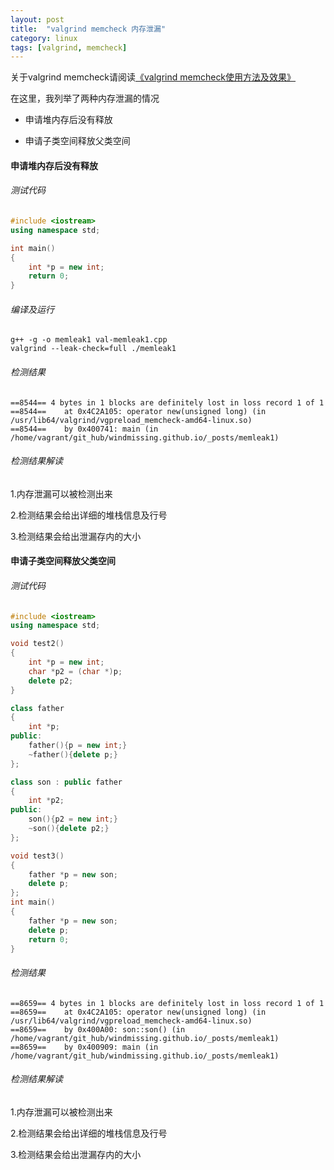 ```yaml
---
layout: post
title:  "valgrind memcheck 内存泄漏"
category: linux
tags: [valgrind, memcheck]
---
```


关于valgrind memcheck请阅读[《valgrind memcheck使用方法及效果》](/linux/2016-02/valgrind-memcheck.html)

在这里，我列举了两种内存泄漏的情况

- 申请堆内存后没有释放

- 申请子类空间释放父类空间

<!-- more -->

#### 申请堆内存后没有释放

###### 测试代码

```c++
#include <iostream>
using namespace std;

int main()
{
    int *p = new int;
    return 0;
}
```

###### 编译及运行

```
g++ -g -o memleak1 val-memleak1.cpp
valgrind --leak-check=full ./memleak1
```

###### 检测结果

```
==8544== 4 bytes in 1 blocks are definitely lost in loss record 1 of 1
==8544==    at 0x4C2A105: operator new(unsigned long) (in /usr/lib64/valgrind/vgpreload_memcheck-amd64-linux.so)
==8544==    by 0x400741: main (in /home/vagrant/git_hub/windmissing.github.io/_posts/memleak1)
```

###### 检测结果解读

1.内存泄漏可以被检测出来

2.检测结果会给出详细的堆栈信息及行号

3.检测结果会给出泄漏存内的大小

#### 申请子类空间释放父类空间

###### 测试代码

```c++
#include <iostream>
using namespace std;

void test2()
{
    int *p = new int;
    char *p2 = (char *)p;
    delete p2;
}

class father
{
    int *p;
public:
    father(){p = new int;}
    ~father(){delete p;}
};

class son : public father
{
    int *p2;
public:
    son(){p2 = new int;}
    ~son(){delete p2;}
};

void test3()
{
    father *p = new son;
    delete p;
};
int main()
{
    father *p = new son;
    delete p;
    return 0;
}
```

###### 检测结果

```
==8659== 4 bytes in 1 blocks are definitely lost in loss record 1 of 1
==8659==    at 0x4C2A105: operator new(unsigned long) (in /usr/lib64/valgrind/vgpreload_memcheck-amd64-linux.so)
==8659==    by 0x400A00: son::son() (in /home/vagrant/git_hub/windmissing.github.io/_posts/memleak1)
==8659==    by 0x400909: main (in /home/vagrant/git_hub/windmissing.github.io/_posts/memleak1)
```

###### 检测结果解读

1.内存泄漏可以被检测出来

2.检测结果会给出详细的堆栈信息及行号

3.检测结果会给出泄漏存内的大小
